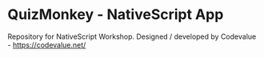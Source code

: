 # QuizMonkey - NativeScript App

Repository for NativeScript Workshop. Designed / developed by Codevalue - https://codevalue.net/